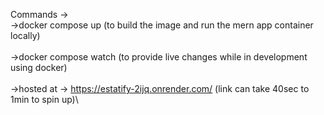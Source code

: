 Commands ->\
->docker compose up (to build the image and run the mern app container locally)\
\
->docker compose watch (to provide live changes while in development using docker)\
\
->hosted at -> https://estatify-2ijq.onrender.com/ (link can take 40sec to 1min to spin up)\

